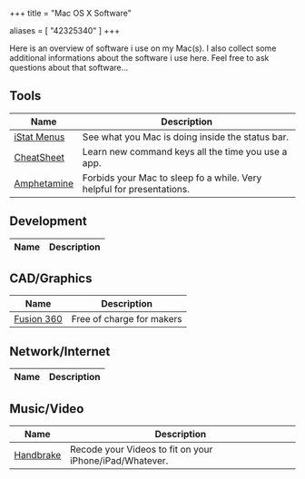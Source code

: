 +++
title = "Mac OS X Software"

aliases = [
  "42325340"
]
+++

Here is an overview of software i use on my Mac(s). I also collect some additional
informations about the software i use here. Feel free to ask questions about that
software...

## Tools

| Name | Description |
|---|---|
| [iStat Menus](https://bjango.com/mac/istatmenus) | See what you Mac is doing inside the status bar. |
| [CheatSheet](https://mediaatelier.com/CheatSheet/) | Learn new command keys all the time you use a app. |
| [Amphetamine](https://itunes.apple.com/app/amphetamine/id937984704?mt=12) | Forbids your Mac to sleep fo a while. Very helpful for presentations. |

## Development

| Name | Description |
|---|---|

## CAD/Graphics

| Name | Description |
|---|---|
| [Fusion 360](https://www.autodesk.com/products/fusion-360) | Free of charge for makers |

## Network/Internet

| Name | Description |
|---|---|

## Music/Video

| Name | Description |
|---|---|
| [Handbrake](https://handbrake.fr) | Recode your Videos to fit on your iPhone/iPad/Whatever. |
